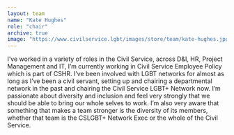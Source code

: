 ```yaml
---
layout: team
name: "Kate Hughes"
role: "chair"
archive: true
image: "https://www.civilservice.lgbt/images/store/team/kate-hughes.jpg"
---
```


I’ve worked in a variety of roles in the Civil Service, across D&I, HR, Project Management and IT, I’m currently working in Civil Service Employee Policy which is part of CSHR. I’ve been involved with LGBT networks for almost as long as I’ve been a civil servant, setting up and chairing a departmental network in the past and chairing the Civil Service LGBT+ Network now. I’m passionate about diversity and inclusion and feel very strongly that we should be able to bring our whole selves to work. I’m also very aware that something that makes a team stronger is the diversity of its members, whether that team is the CSLGBT+ Network Exec or the whole of the Civil Service.
